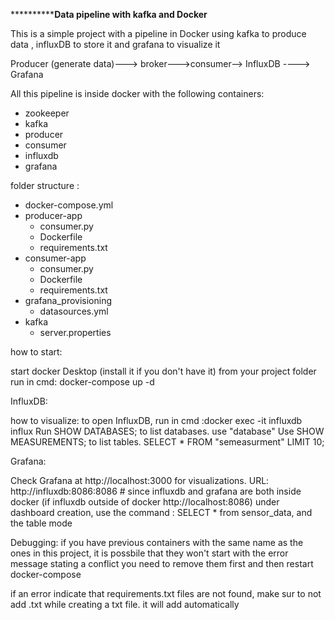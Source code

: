 ************Data pipeline with kafka and Docker**


This is a simple project with a pipeline in Docker using kafka to produce data , influxDB to store it and grafana to visualize it 



Producer (generate data)---> broker--->consumer--> InfluxDB ----> Grafana

All this pipeline is inside docker with the following containers:
- zookeeper
- kafka
- producer
- consumer
- influxdb
- grafana





folder structure :

- docker-compose.yml
- producer-app
  - consumer.py
  - Dockerfile
  - requirements.txt
- consumer-app
  - consumer.py
  - Dockerfile
  - requirements.txt
- grafana_provisioning
   - datasources.yml
- kafka
    - server.properties

how to start:

start docker Desktop (install it if you don't have it)
from your project folder run in cmd: docker-compose up -d


InfluxDB:

how to visualize:
to open InfluxDB, run in cmd :docker exec -it influxdb influx 
Run SHOW DATABASES; to list databases.
use "database"
Use SHOW MEASUREMENTS; to list tables.
SELECT * FROM "semeasurment" LIMIT 10;


Grafana:

Check Grafana at http://localhost:3000 for visualizations.
URL: http://influxdb:8086:8086 # since influxdb and grafana are both inside docker (if influxdb outside of docker http://localhost:8086)
under dashboard creation, use the command : SELECT * from  sensor_data, and the table mode

Debugging:
if you have previous containers with the same name as the ones in this project, it is possbile that they won't start with the error message stating  a conflict
you need to remove them first and then restart docker-compose

if an error indicate that requirements.txt files are not found, make sur to not add .txt while creating a txt file. it will add automatically

